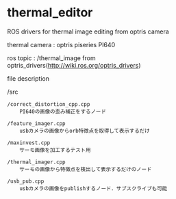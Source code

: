 # thermal_editor
ROS drivers for thermal image editing from optris camera

thermal camera : optris piseries PI640

ros topic      : /thermal_image from optris_drivers(http://wiki.ros.org/optris_drivers)

file description

/src

    /correct_distortion_cpp.cpp
        PI640の画像の歪み補正をするノード

    /feature_imager.cpp
        usbカメラの画像からorb特徴点を取得して表示するだけ

    /maxinvest.cpp
        サーモ画像を加工するテスト用

    /thermal_imager.cpp
        サーモの画像から特徴点を検出して表示するだけのノード

    /usb_pub.cpp
        usbカメラの画像をpublishするノード．サブスクライブも可能



